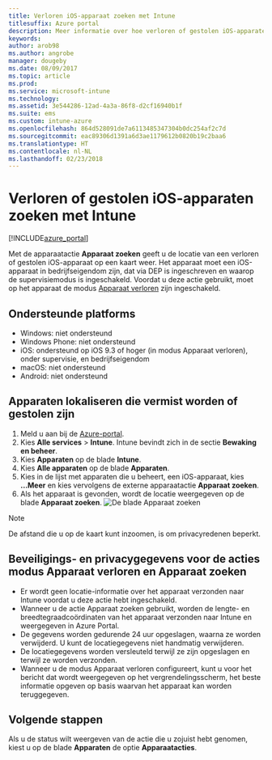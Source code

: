 ```yaml
---
title: Verloren iOS-apparaat zoeken met Intune
titlesuffix: Azure portal
description: Meer informatie over hoe verloren of gestolen iOS-apparaten kunt zoeken met Intune.
keywords: 
author: arob98
ms.author: angrobe
manager: dougeby
ms.date: 08/09/2017
ms.topic: article
ms.prod: 
ms.service: microsoft-intune
ms.technology: 
ms.assetid: 3e544286-12ad-4a3a-86f8-d2cf16940b1f
ms.suite: ems
ms.custom: intune-azure
ms.openlocfilehash: 864d528091de7a6113485347304b0dc254af2c7d
ms.sourcegitcommit: eac89306d1391a6d3ae1179612b0820b19c2baa6
ms.translationtype: HT
ms.contentlocale: nl-NL
ms.lasthandoff: 02/23/2018
---
```

# <a name="locate-lost-or-stolen-ios-devices-with-intune"></a>Verloren of gestolen iOS-apparaten zoeken met Intune


[!INCLUDE[azure_portal](./includes/azure_portal.md)]

Met de apparaatactie **Apparaat zoeken** geeft u de locatie van een verloren of gestolen iOS-apparaat op een kaart weer. Het apparaat moet een iOS-apparaat in bedrijfseigendom zijn, dat via DEP is ingeschreven en waarop de supervisiemodus is ingeschakeld. Voordat u deze actie gebruikt, moet op het apparaat de modus [Apparaat verloren](device-lost-mode.md) zijn ingeschakeld.

## <a name="supported-platforms"></a>Ondersteunde platforms

- Windows: niet ondersteund
- Windows Phone: niet ondersteund
- iOS: ondersteund op iOS 9.3 of hoger (in modus Apparaat verloren), onder supervisie, en bedrijfseigendom
- macOS: niet ondersteund
- Android: niet ondersteund

## <a name="how-to-locate-a-lost-or-stolen-device"></a>Apparaten lokaliseren die vermist worden of gestolen zijn

1. Meld u aan bij de [Azure-portal](https://portal.azure.com).
2. Kies **Alle services** > **Intune**. Intune bevindt zich in de sectie **Bewaking en beheer**.
3. Kies **Apparaten** op de blade **Intune**.
4. Kies **Alle apparaten** op de blade **Apparaten**.
5. Kies in de lijst met apparaten die u beheert, een iOS-apparaat, kies **...Meer** en kies vervolgens de externe apparaatactie **Apparaat zoeken**.
6. Als het apparaat is gevonden, wordt de locatie weergegeven op de blade **Apparaat zoeken**.
    ![De blade Apparaat zoeken](./media/locate-device.png)

>[!NOTE]
>De afstand die u op de kaart kunt inzoomen, is om privacyredenen beperkt.

## <a name="security-and-privacy-information-for-the-lost-mode-and-locate-device-actions"></a>Beveiligings- en privacygegevens voor de acties modus Apparaat verloren en Apparaat zoeken
- Er wordt geen locatie-informatie over het apparaat verzonden naar Intune voordat u deze actie hebt ingeschakeld.
- Wanneer u de actie Apparaat zoeken gebruikt, worden de lengte- en breedtegraadcoördinaten van het apparaat verzonden naar Intune en weergegeven in Azure Portal.
- De gegevens worden gedurende 24 uur opgeslagen, waarna ze worden verwijderd. U kunt de locatiegegevens niet handmatig verwijderen.
- De locatiegegevens worden versleuteld terwijl ze zijn opgeslagen en terwijl ze worden verzonden.
- Wanneer u de modus Apparaat verloren configureert, kunt u voor het bericht dat wordt weergegeven op het vergrendelingsscherm, het beste informatie opgeven op basis waarvan het apparaat kan worden teruggegeven.


## <a name="next-steps"></a>Volgende stappen

Als u de status wilt weergeven van de actie die u zojuist hebt genomen, kiest u op de blade **Apparaten** de optie **Apparaatacties**.
